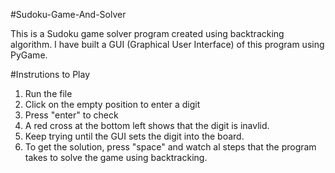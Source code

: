 #Sudoku-Game-And-Solver

This is a Sudoku game solver program created using backtracking algorithm. I have built a GUI (Graphical User Interface) of this program using PyGame. 

#Instrutions to Play
1. Run the file
2. Click on the empty position to enter a digit
3. Press "enter" to check 
4. A red cross at the bottom left shows that the digit is inavlid. 
5. Keep trying until the GUI sets the digit into the board.
6. To get the solution, press "space" and watch al steps that the program takes to solve the game using backtracking.
